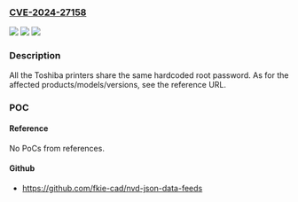 ### [CVE-2024-27158](https://cve.mitre.org/cgi-bin/cvename.cgi?name=CVE-2024-27158)
![](https://img.shields.io/static/v1?label=Product&message=Toshiba%20Tec%20e-Studio%20multi-function%20peripheral%20(MFP)&color=blue)
![](https://img.shields.io/static/v1?label=Version&message=%3D%20see%20the%20reference%20URL%20&color=brighgreen)
![](https://img.shields.io/static/v1?label=Vulnerability&message=CWE-1392%20Use%20of%20Default%20Credentials&color=brighgreen)

### Description

All the Toshiba printers share the same hardcoded root password. As for the affected products/models/versions, see the reference URL.

### POC

#### Reference
No PoCs from references.

#### Github
- https://github.com/fkie-cad/nvd-json-data-feeds

